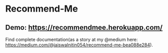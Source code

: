 # Recommend-Me

## Demo:  https://recommendmee.herokuapp.com/


Find complete documentation(as a story at my @medium here:  https://medium.com/@jaiswalnitin054/recommend-me-bea088e284).
